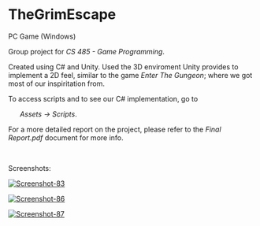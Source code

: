 # TheGrimEscape
PC Game (Windows)

Group project for _CS 485 - Game Programming_.

Created using C# and Unity. Used the 3D enviroment Unity provides to implement a 2D feel, similar to the game _Enter The Gungeon_; where we got most of our inspiritation from.

To access scripts and to see our C# implementation, go to

&nbsp;&nbsp;&nbsp;&nbsp;&nbsp;&nbsp;_Assets -> Scripts_.
  
For a more detailed report on the project, please refer to the _Final Report.pdf_ document for more info.

&nbsp;

Screenshots:

<a href="https://ibb.co/2YNSdXv"><img src="https://i.ibb.co/S7rcBqt/Screenshot-83.png" alt="Screenshot-83" border="0"></a>

<a href="https://ibb.co/SBRrSD5"><img src="https://i.ibb.co/9WstPmc/Screenshot-86.png" alt="Screenshot-86" border="0"></a>

<a href="https://ibb.co/Wgt0ZwQ"><img src="https://i.ibb.co/r4s3YSg/Screenshot-87.png" alt="Screenshot-87" border="0"></a>
